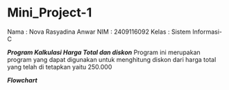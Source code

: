 # Mini_Project-1
Nama : Nova Rasyadina Anwar
NIM : 2409116092
Kelas : Sistem Informasi-C

***Program Kalkulasi Harga Total dan diskon***
Program ini merupakan program yang dapat digunakan untuk menghitung diskon dari harga total yang telah di tetapkan yaitu 250.000

***Flowchart***
